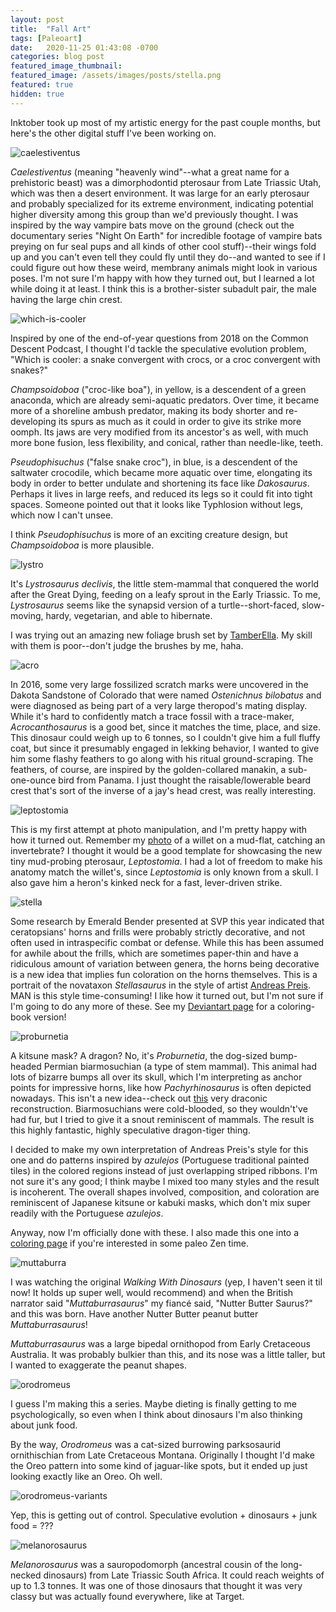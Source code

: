 ```yaml
---
layout: post
title:  "Fall Art"
tags: [Paleoart]
date:   2020-11-25 01:43:08 -0700
categories: blog post
featured_image_thumbnail:
featured_image: /assets/images/posts/stella.png
featured: true
hidden: true
---
```


Inktober took up most of my artistic energy for the past couple months, but here's the other digital stuff I've been working on.

![caelestiventus](/assets/images/posts/caelestiventus.png)

*Caelestiventus* (meaning "heavenly wind"--what a great name for a prehistoric beast) was a dimorphodontid pterosaur from Late Triassic Utah, which was then a desert environment.  It was large for an early pterosaur and probably specialized for its extreme environment, indicating potential higher diversity among this group than we'd previously thought.  I was inspired by the way vampire bats move on the ground (check out the documentary series "Night On Earth" for incredible footage of vampire bats preying on fur seal pups and all kinds of other cool stuff)--their wings fold up and you can't even tell they could fly until they do--and wanted to see if I could figure out how these weird, membrany animals might look in various poses.  I'm not sure I'm happy with how they turned out, but I learned a lot while doing it at least.  I think this is a brother-sister subadult pair, the male having the large chin crest.

![which-is-cooler](/assets/images/posts/which-is-cooler.png)

Inspired by one of the end-of-year questions from 2018 on the Common Descent Podcast, I thought I'd tackle the speculative evolution problem, "Which is cooler: a snake convergent with crocs, or a croc convergent with snakes?"

*Champsoidoboa* ("croc-like boa"), in yellow, is a descendent of a green anaconda, which are already semi-aquatic predators.  Over time, it became more of a shoreline ambush predator, making its body shorter and re-developing its spurs as much as it could in order to give its strike more oomph.  Its jaws are very modified from its ancestor's as well, with much more bone fusion, less flexibility, and conical, rather than needle-like, teeth.

*Pseudophisuchus* ("false snake croc"), in blue, is a descendent of the saltwater crocodile, which became more aquatic over time, elongating its body in order to better undulate and shortening its face like *Dakosaurus*.  Perhaps it lives in large reefs, and reduced its legs so it could fit into tight spaces.  Someone pointed out that it looks like Typhlosion without legs, which now I can't unsee.

I think *Pseudophisuchus* is more of an exciting creature design, but *Champsoidoboa* is more plausible.

![lystro](/assets/images/posts/lystro.png)

It's *Lystrosaurus declivis*, the little stem-mammal that conquered the world after the Great Dying, feeding on a leafy sprout in the Early Triassic.  To me, *Lystrosaurus* seems like the synapsid version of a turtle--short-faced, slow-moving, hardy, vegetarian, and able to hibernate.

I was trying out an amazing new foliage brush set by [TamberElla](https://www.deviantart.com/tamberella).  My skill with them is poor--don't judge the brushes by me, haha.

![acro](/assets/images/posts/acro.png)

In 2016, some very large fossilized scratch marks were uncovered in the Dakota Sandstone of Colorado that were named *Ostenichnus bilobatus* and were diagnosed as being part of a very large theropod's mating display.  While it's hard to confidently match a trace fossil with a trace-maker, *Acrocanthosaurus* is a good bet, since it matches the time, place, and size.  This dinosaur could weigh up to 6 tonnes, so I couldn't give him a full fluffy coat, but since it presumably engaged in lekking behavior, I wanted to give him some flashy feathers to go along with his ritual ground-scraping.  The feathers, of course, are inspired by the golden-collared manakin, a sub-one-ounce bird from Panama.  I just thought the raisable/lowerable beard crest that's sort of the inverse of a jay's head crest, was really interesting.

![leptostomia](/assets/images/posts/leptostomia.png)

This is my first attempt at photo manipulation, and I'm pretty happy with how it turned out.  Remember my [photo](https://obscuredinosaurfacts.com/blog/post/2020/10/28/dinophoto3.html) of a willet on a mud-flat, catching an invertebrate?  I thought it would be a good template for showcasing the new tiny mud-probing pterosaur, *Leptostomia*.  I had a lot of freedom to make his anatomy match the willet's, since *Leptostomia* is only known from a skull.  I also gave him a heron's kinked neck for a fast, lever-driven strike.

![stella](/assets/images/posts/stella.png)

Some research by Emerald Bender presented at SVP this year indicated that ceratopsians' horns and frills were probably strictly decorative, and not often used in intraspecific combat or defense.  While this has been assumed for awhile about the frills, which are sometimes paper-thin and have a ridiculous amount of variation between genera, the horns being decorative is a new idea that implies fun coloration on the horns themselves.  This is a portrait of the novataxon *Stellasaurus* in the style of artist [Andreas Preis](https://andreaspreis.com/).  MAN is this style time-consuming!  I like how it turned out, but I'm not sure if I'm going to do any more of these.  See my [Deviantart page](https://www.deviantart.com/roscoestar/art/Stellasaurus-coloring-page-861395766) for a coloring-book version!

![proburnetia](/assets/images/posts/proburnetia2.png)

A kitsune mask?  A dragon?  No, it's *Proburnetia*, the dog-sized bump-headed Permian biarmosuchian (a type of stem mammal).  This animal had lots of bizarre bumps all over its skull, which I'm interpreting as anchor points for impressive horns, like how *Pachyrhinosaurus* is often depicted nowadays.  This isn't a new idea--check out [this](https://www.deviantart.com/pterosaur-freak/art/Proburnetia-723474412) very draconic reconstruction.  Biarmosuchians were cold-blooded, so they wouldn't've had fur, but I tried to give it a snout reminiscent of mammals.  The result is this highly fantastic, highly speculative dragon-tiger thing.

I decided to make my own interpretation of Andreas Preis's style for this one and do patterns inspired by *azulejos* (Portuguese traditional painted tiles) in the colored regions instead of just overlapping striped ribbons.  I'm not sure it's any good; I think maybe I mixed too many styles and the result is incoherent.  The overall shapes involved, composition, and coloration are reminiscent of Japanese kitsune or kabuki masks, which don't mix super readily with the Portuguese *azulejos*.

Anyway, now I'm officially done with these.  I also made this one into a [coloring page](https://www.deviantart.com/roscoestar/art/Proburnetia-coloring-page-862104378) if you're interested in some paleo Zen time.

![muttaburra](/assets/images/posts/muttaburra.png)

I was watching the original *Walking With Dinosaurs* (yep, I haven't seen it til now! It holds up super well, would recommend) and when the British narrator said "*Muttaburrasaurus*" my fiancé said, "Nutter Butter Saurus?" and this was born.  Have another Nutter Butter peanut butter *Muttaburrasaurus*!

*Muttaburrasaurus* was a large bipedal ornithopod from Early Cretaceous Australia.  It was probably bulkier than this, and its nose was a little taller, but I wanted to exaggerate the peanut shapes.

![orodromeus](/assets/images/posts/oro.png)

I guess I'm making this a series.  Maybe dieting is finally getting to me psychologically, so even when I think about dinosaurs I'm also thinking about junk food.

By the way, *Orodromeus* was a cat-sized burrowing parksosaurid ornithischian from Late Cretaceous Montana.  Originally I thought I'd make the Oreo pattern into some kind of jaguar-like spots, but it ended up just looking exactly like an Oreo.  Oh well.

![orodromeus-variants](/assets/images/posts/oro-variants.png)

Yep, this is getting out of control.  Speculative evolution + dinosaurs + junk food = ???

![melanorosaurus](/assets/images/posts/melanoro.png)

*Melanorosaurus* was a sauropodomorph (ancestral cousin of the long-necked dinosaurs) from Late Triassic South Africa.  It could reach weights of up to 1.3 tonnes.  It was one of those dinosaurs that thought it was very classy but was actually found everywhere, like at Target.